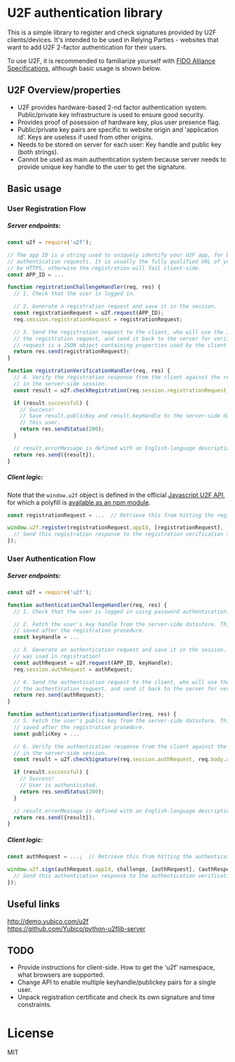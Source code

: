 # U2F authentication library

This is a simple library to register and check signatures provided by U2F clients/devices.
It's intended to be used in Relying Parties - websites that want to add U2F 2-factor authentication
for their users.

To use U2F, it is recommended to familiarize yourself with [FIDO Alliance Specifications](https://fidoalliance.org/download/),
although basic usage is shown below.

## U2F Overview/properties

 * U2F provides hardware-based 2-nd factor authentication system. Public/private key infrastructure is used
   to ensure good security.
 * Provides proof of posession of hardware key, plus user presence flag.
 * Public/private key pairs are specific to website origin and 'application id'. Keys are useless if used from
   other origins.
 * Needs to be stored on server for each user: Key handle and public key (both strings).
 * Cannot be used as main authentication system because server needs to provide
   unique key handle to the user to get the signature.

## Basic usage

### User Registration Flow

##### Server endpoints:

```javascript
const u2f = require('u2f');

// The app ID is a string used to uniquely identify your U2F app, for both registration requests and
// authentication requests. It is usually the fully qualified URL of your website. The website MUST
// be HTTPS, otherwise the registration will fail client-side.
const APP_ID = ...

function registrationChallengeHandler(req, res) {
  // 1. Check that the user is logged in.

  // 2. Generate a registration request and save it in the session.
  const registrationRequest = u2f.request(APP_ID);
  req.session.registrationRequest = registrationRequest;

  // 3. Send the registration request to the client, who will use the Javascript U2F API to sign
  // the registration request, and send it back to the server for verification. The registration
  // request is a JSON object containing properties used by the client to sign the request.
  return res.send(registrationRequest);
}

function registrationVerificationHandler(req, res) {
  // 4. Verify the registration response from the client against the registration request saved
  // in the server-side session.
  const result = u2f.checkRegistration(req.session.registrationRequest, req.body.registrationResponse);

  if (result.successful) {
    // Success!
    // Save result.publicKey and result.keyHandle to the server-side datastore, associated with
    // this user.
    return res.sendStatus(200);
  }

  // result.errorMessage is defined with an English-language description of the error.
  return res.send({result});
}
```

##### Client logic:

Note that the `window.u2f` object is defined in the official [Javascript U2F API](https://github.com/google/u2f-ref-code), for which a polyfill is [available as an npm module](https://www.npmjs.com/package/u2f-api-polyfill).

```javascript
const registrationRequest = ...  // Retrieve this from hitting the registration challenge endpoint

window.u2f.register(registrationRequest.appId, [registrationRequest], [], (registrationResponse) => {
  // Send this registration response to the registration verification server endpoint
});
```

### User Authentication Flow

##### Server endpoints:

```javascript
const u2f = require('u2f');

function authenticationChallengeHandler(req, res) {
  // 1. Check that the user is logged in using password authentication.

  // 2. Fetch the user's key handle from the server-side datastore. This field should have been
  // saved after the registration procedure.
  const keyHandle = ...

  // 3. Generate an authentication request and save it in the session. Use the same app ID that
  // was used in registration!
  const authRequest = u2f.request(APP_ID, keyHandle);
  req.session.authRequest = authRequest;

  // 4. Send the authentication request to the client, who will use the Javascript U2F API to sign
  // the authentication request, and send it back to the server for verification.
  return res.send(authRequest);
}

function authenticationVerificationHandler(req, res) {
  // 5. Fetch the user's public key from the server-side datastore. This field should have been
  // saved after the registration procedure.
  const publicKey = ...

  // 6. Verify the authentication response from the client against the authentication request saved
  // in the server-side session.
  const result = u2f.checkSignature(req.session.authRequest, req.body.authResponse, publicKey);

  if (result.successful) {
    // Success!
    // User is authenticated.
    return res.sendStatus(200);
  }

  // result.errorMessage is defined with an English-language description of the error.
  return res.send({result});
}
```

##### Client logic:

```javascript
const authRequest = ...;  // Retrieve this from hitting the authentication challenge endpoint

window.u2f.sign(authRequest.appId, challenge, [authRequest], (authResponse) => {
  // Send this authentication response to the authentication verification server endpoint
});
```

## Useful links

http://demo.yubico.com/u2f  
https://github.com/Yubico/python-u2flib-server  



## TODO

 * Provide instructions for client-side. How to get the 'u2f' namespace, what browsers are supported.
 * Change API to enable multiple keyhandle/publickey pairs for a single user.
 * Unpack registration certificate and check its own signature and time constraints.


# License

MIT
